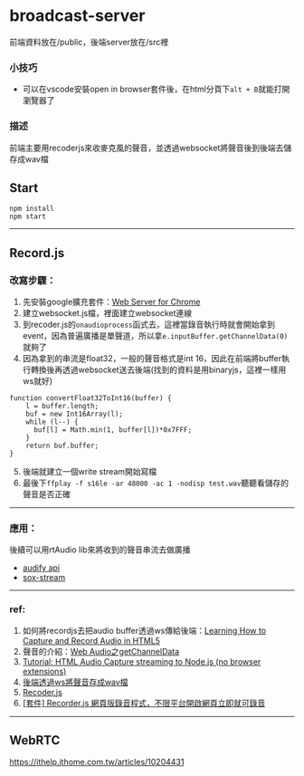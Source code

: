 # broadcast-server

前端資料放在/public，後端server放在/src裡

### 小技巧
* 可以在vscode安裝open in browser套件後，在html分頁下```alt + B```就能打開瀏覽器了

### 描述
前端主要用recoderjs來收麥克風的聲音，並透過websocket將聲音後到後端去儲存成wav檔


## Start
```
npm install
npm start
```
---
## Record.js
### 改寫步驟：
1. 先安裝google擴充套件：[Web Server for Chrome](https://chrome.google.com/webstore/detail/web-server-for-chrome/ofhbbkphhbklhfoeikjpcbhemlocgigb/related)
2. 建立websocket.js檔，裡面建立websocket連線
3. 到recoder.js的```onaudioprocess```函式去，這裡當錄音執行時就會開始拿到event，因為普遍廣播是單聲道，所以拿```e.inputBuffer.getChannelData(0)```就夠了
4. 因為拿到的串流是float32，一般的聲音格式是int 16，因此在前端將buffer執行轉換後再透過websocket送去後端(找到的資料是用binaryjs，這裡一樣用ws就好)
```javascript=
function convertFloat32ToInt16(buffer) {
    l = buffer.length;
    buf = new Int16Array(l);
    while (l--) {
      buf[l] = Math.min(1, buffer[l])*0x7FFF;
    }
    return buf.buffer;
}
```
5. 後端就建立一個write stream開始寫檔
6. 最後下```ffplay -f s16le -ar 48000 -ac 1 -nodisp test.wav```聽聽看儲存的聲音是否正確

---

### 應用：
後續可以用rtAudio lib來將收到的聲音串流去做廣播
- [audify api](https://almogh52.github.io/audify/)
- [sox-stream](https://github.com/ArtskydJ/sox-stream) 
---
### ref:
1. 如何將recordjs去把audio buffer透過ws傳給後端：[Learning How to Capture and Record Audio in HTML5](https://yushulx.medium.com/learning-how-to-capture-and-record-audio-in-html5-6fe68a769bf9)
2. 聲音的介紹：[Web Audio之getChannelData](https://juejin.cn/post/6844904098764947463)
3. [Tutorial: HTML Audio Capture streaming to Node.js (no browser extensions)](https://subvisual.com/blog/posts/39-tutorial-html-audio-capture-streaming-to-node-js-no-browser-extensions/)
4. [後端透過ws將聲音存成wav檔](https://github.com/davehorton/simple-ws-recorder/blob/cabc2f4472fba1127d99ba1cc48292b8a0d89e1d/app.js#L12)
5. [Recoder.js](https://github.com/jergason/Recorderjs)
6. [[套件] Recorder.js 網頁版錄音程式，不限平台開啟網頁立即就可錄音](https://chrome.google.com/webstore/detail/web-server-for-chrome/ofhbbkphhbklhfoeikjpcbhemlocgigb/related)

---
## WebRTC
https://ithelp.ithome.com.tw/articles/10204431